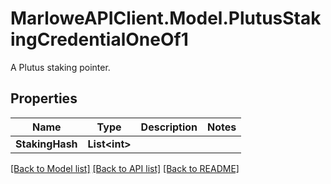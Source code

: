 # MarloweAPIClient.Model.PlutusStakingCredentialOneOf1
A Plutus staking pointer.

## Properties

Name | Type | Description | Notes
------------ | ------------- | ------------- | -------------
**StakingHash** | **List&lt;int&gt;** |  | 

[[Back to Model list]](../README.md#documentation-for-models) [[Back to API list]](../README.md#documentation-for-api-endpoints) [[Back to README]](../README.md)

